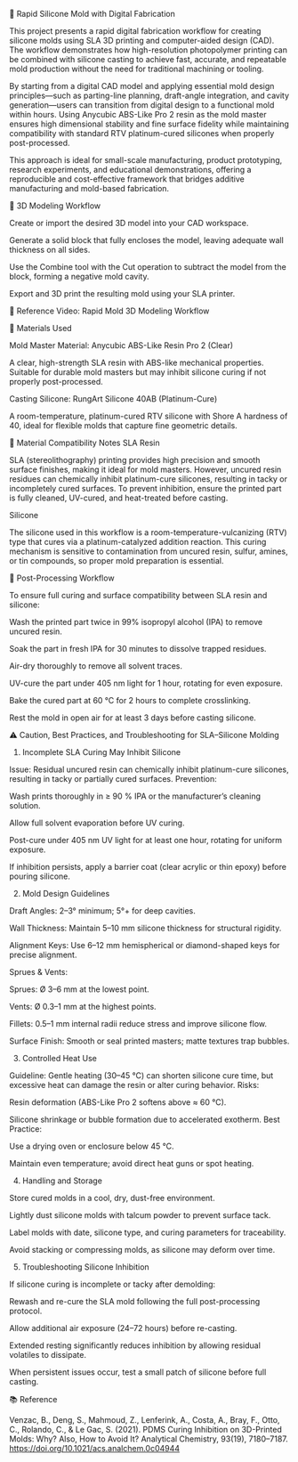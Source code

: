 🧩 Rapid Silicone Mold with Digital Fabrication

This project presents a rapid digital fabrication workflow for creating silicone molds using SLA 3D printing and computer-aided design (CAD). The workflow demonstrates how high-resolution photopolymer printing can be combined with silicone casting to achieve fast, accurate, and repeatable mold production without the need for traditional machining or tooling.

By starting from a digital CAD model and applying essential mold design principles—such as parting-line planning, draft-angle integration, and cavity generation—users can transition from digital design to a functional mold within hours. Using Anycubic ABS-Like Pro 2 resin as the mold master ensures high dimensional stability and fine surface fidelity while maintaining compatibility with standard RTV platinum-cured silicones when properly post-processed.

This approach is ideal for small-scale manufacturing, product prototyping, research experiments, and educational demonstrations, offering a reproducible and cost-effective framework that bridges additive manufacturing and mold-based fabrication.

🧱 3D Modeling Workflow

Create or import the desired 3D model into your CAD workspace.

Generate a solid block that fully encloses the model, leaving adequate wall thickness on all sides.

Use the Combine tool with the Cut operation to subtract the model from the block, forming a negative mold cavity.

Export and 3D print the resulting mold using your SLA printer.

🎥 Reference Video: Rapid Mold 3D Modeling Workflow

🧰 Materials Used

Mold Master Material: Anycubic ABS-Like Resin Pro 2 (Clear)

A clear, high-strength SLA resin with ABS-like mechanical properties. Suitable for durable mold masters but may inhibit silicone curing if not properly post-processed.

Casting Silicone: RungArt Silicone 40AB (Platinum-Cure)

A room-temperature, platinum-cured RTV silicone with Shore A hardness of 40, ideal for flexible molds that capture fine geometric details.

🧪 Material Compatibility Notes
SLA Resin

SLA (stereolithography) printing provides high precision and smooth surface finishes, making it ideal for mold masters. However, uncured resin residues can chemically inhibit platinum-cure silicones, resulting in tacky or incompletely cured surfaces. To prevent inhibition, ensure the printed part is fully cleaned, UV-cured, and heat-treated before casting.

Silicone

The silicone used in this workflow is a room-temperature-vulcanizing (RTV) type that cures via a platinum-catalyzed addition reaction. This curing mechanism is sensitive to contamination from uncured resin, sulfur, amines, or tin compounds, so proper mold preparation is essential.

🔧 Post-Processing Workflow

To ensure full curing and surface compatibility between SLA resin and silicone:

Wash the printed part twice in 99% isopropyl alcohol (IPA) to remove uncured resin.

Soak the part in fresh IPA for 30 minutes to dissolve trapped residues.

Air-dry thoroughly to remove all solvent traces.

UV-cure the part under 405 nm light for 1 hour, rotating for even exposure.

Bake the cured part at 60 °C for 2 hours to complete crosslinking.

Rest the mold in open air for at least 3 days before casting silicone.

⚠️ Caution, Best Practices, and Troubleshooting for SLA–Silicone Molding
1. Incomplete SLA Curing May Inhibit Silicone

Issue: Residual uncured resin can chemically inhibit platinum-cure silicones, resulting in tacky or partially cured surfaces.
Prevention:

Wash prints thoroughly in ≥ 90 % IPA or the manufacturer’s cleaning solution.

Allow full solvent evaporation before UV curing.

Post-cure under 405 nm UV light for at least one hour, rotating for uniform exposure.

If inhibition persists, apply a barrier coat (clear acrylic or thin epoxy) before pouring silicone.

2. Mold Design Guidelines

Draft Angles: 2–3° minimum; 5°+ for deep cavities.

Wall Thickness: Maintain 5–10 mm silicone thickness for structural rigidity.

Alignment Keys: Use 6–12 mm hemispherical or diamond-shaped keys for precise alignment.

Sprues & Vents:

Sprues: Ø 3–6 mm at the lowest point.

Vents: Ø 0.3–1 mm at the highest points.

Fillets: 0.5–1 mm internal radii reduce stress and improve silicone flow.

Surface Finish: Smooth or seal printed masters; matte textures trap bubbles.

3. Controlled Heat Use

Guideline: Gentle heating (30–45 °C) can shorten silicone cure time, but excessive heat can damage the resin or alter curing behavior.
Risks:

Resin deformation (ABS-Like Pro 2 softens above ≈ 60 °C).

Silicone shrinkage or bubble formation due to accelerated exotherm.
Best Practice:

Use a drying oven or enclosure below 45 °C.

Maintain even temperature; avoid direct heat guns or spot heating.

4. Handling and Storage

Store cured molds in a cool, dry, dust-free environment.

Lightly dust silicone molds with talcum powder to prevent surface tack.

Label molds with date, silicone type, and curing parameters for traceability.

Avoid stacking or compressing molds, as silicone may deform over time.

5. Troubleshooting Silicone Inhibition

If silicone curing is incomplete or tacky after demolding:

Rewash and re-cure the SLA mold following the full post-processing protocol.

Allow additional air exposure (24–72 hours) before re-casting.

Extended resting significantly reduces inhibition by allowing residual volatiles to dissipate.

When persistent issues occur, test a small patch of silicone before full casting.

📚 Reference

Venzac, B., Deng, S., Mahmoud, Z., Lenferink, A., Costa, A., Bray, F., Otto, C., Rolando, C., & Le Gac, S. (2021). PDMS Curing Inhibition on 3D-Printed Molds: Why? Also, How to Avoid It? Analytical Chemistry, 93(19), 7180–7187.
https://doi.org/10.1021/acs.analchem.0c04944
